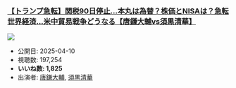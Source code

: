 ### [【トランプ急転】関税90日停止...本丸は為替？株価とNISAは？急転世界経済...米中貿易戦争どうなる【唐鎌大輔vs須黒清華】](https://www.youtube.com/watch?v=MMwMk6u7rFE)
[![](https://img.youtube.com/vi/MMwMk6u7rFE/sddefault.jpg)](https://www.youtube.com/watch?v=MMwMk6u7rFE)
-   公開日: 2025-04-10
-   視聴数: 197,254
-   **いいね数: 1,825**
-   出演者: [唐鎌大輔](/rehacq_fan/people/唐鎌大輔 "wikilink"), [須黒清華](/rehacq_fan/people/須黒清華 "wikilink")
